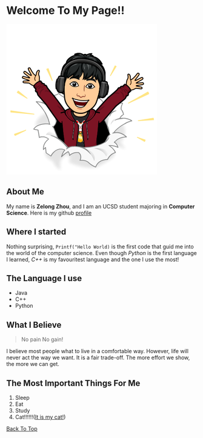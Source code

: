 # Welcome To My Page!!
![](/Mymoji.png)

## About Me
My name is **Zelong Zhou**, and I am an UCSD student majoring in **Computer Science**. 
Here is my github [profile](https://github.com/Arlong-Z)

## Where I started
Nothing surprising, ```Printf("Hello World)``` is the first code that guid me into the world of 
the computer science. Even though _Python_ is the first language I learned, _C++_ is my favouritest
language and the one I use the most!

## The Language I use
- Java
- C++
- Python

## What I Believe
> No pain No gain!

I believe most people what to live in a comfortable way. However, life will never act the way we want. It is a fair trade-off. The more effort we show, the more we can get. 

## The Most Important Things For Me
1. Sleep
2. Eat 
3. Study
4. Cat!!!!!!([It is my cat!](WechatIMG251.jpeg))

[Back To Top](#welcome-to-my-page)
